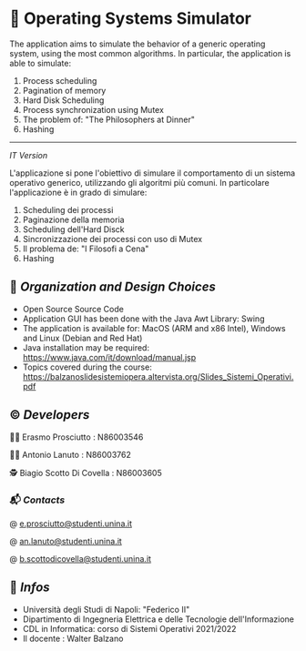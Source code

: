 # 🧩 Operating Systems Simulator

The application aims to simulate the behavior of a generic operating system, using the most common algorithms.
In particular, the application is able to simulate:

1) Process scheduling
2) Pagination of memory
3) Hard Disk Scheduling
4) Process synchronization using Mutex
5) The problem of: "The Philosophers at Dinner"
6) Hashing

-------
*IT Version*

L'applicazione si pone l'obiettivo di simulare il comportamento di un sistema operativo generico, utilizzando gli algoritmi più comuni.
In particolare l'applicazione è in grado di simulare:

1) Scheduling dei processi
2) Paginazione della memoria
3) Scheduling dell'Hard Disck
4) Sincronizzazione dei processi con uso di Mutex
5) Il problema de:  "I Filosofi a Cena"
6) Hashing



## 📑 *Organization and Design Choices*

- Open Source Source Code
- Application GUI has been done with the Java Awt Library: Swing
- The application is available for: MacOS (ARM and x86 Intel), Windows and Linux (Debian and Red Hat) 
- Java installation may be required: https://www.java.com/it/download/manual.jsp
- Topics covered during the course: https://balzanoslidesistemiopera.altervista.org/Slides_Sistemi_Operativi.pdf

## ©️ *Developers*

🙎‍♂️  Erasmo Prosciutto        : N86003546

👨‍💼  Antonio Lanuto           : N86003762

🕵  Biagio Scotto Di Covella : N86003605




### 📬 *Contacts*

@ e.prosciutto@studenti.unina.it

@ an.lanuto@studenti.unina.it

@ b.scottodicovella@studenti.unina.it


## 🏬 *Infos*

- Università degli Studi di Napoli: "Federico II" 
- Dipartimento di Ingegneria Elettrica e delle Tecnologie dell'Informazione
- CDL in Informatica: corso di Sistemi Operativi 2021/2022
- Il docente : Walter Balzano 

